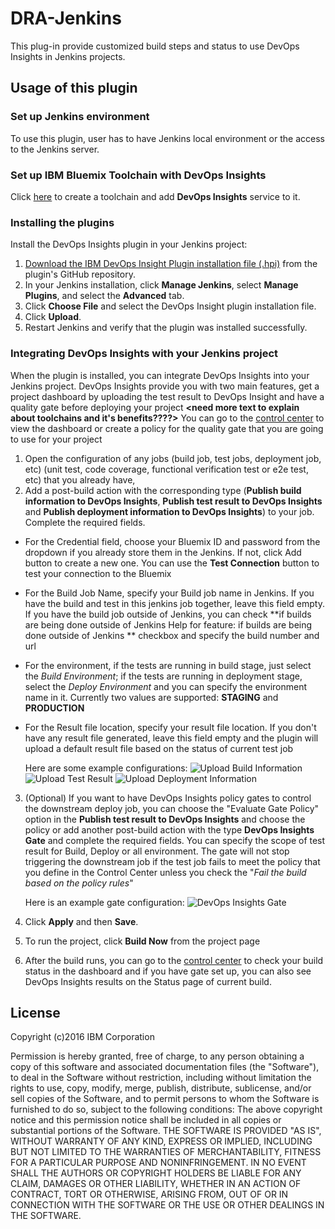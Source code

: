 # DRA-Jenkins

This plug-in provide customized build steps and status to use DevOps Insights in Jenkins projects.

## Usage of this plugin

### Set up Jenkins environment

To use this plugin, user has to have Jenkins local environment or the access to the Jenkins server.

### Set up IBM Bluemix Toolchain with DevOps Insights

Click [here](https://console.stage1.ng.bluemix.net/devops/create) to create a toolchain and add **DevOps Insights** service to it.

### Installing the plugins

  Install the DevOps Insights plugin in your Jenkins project:

  1. [Download the IBM DevOps Insight Plugin installation file (.hpi)](https://github.ibm.com/oneibmcloud/Jenkins-IBM-Bluemix-Toolchains/blob/release/target/dra.hpi) from the plugin's GitHub repository.
  2. In your Jenkins installation, click **Manage Jenkins**, select **Manage Plugins**, and select the **Advanced** tab.
  3. Click **Choose File** and select the DevOps Insight plugin installation file.
  4. Click **Upload**.
  5. Restart Jenkins and verify that the plugin was installed successfully.

### Integrating DevOps Insights with your Jenkins project

When the plugin is installed, you can integrate DevOps Insights into your Jenkins project. DevOps Insights provide you with two main features, get a project dashboard by uploading the test result to DevOps Insight and have a quality gate before deploying your project **<need more text to explain about toolchains and it's benefits????>**
You can go to the [control center](https://control-center.ng.bluemix.net/) to view the dashboard or create a policy for the quality gate that you are going to use for your project

1. Open the configuration of any jobs (build job, test jobs, deployment job, etc)
 (unit test, code coverage, functional verification test or e2e test, etc) that you already have, 
2. Add a post-build action with the corresponding type (**Publish build information to DevOps Insights**, **Publish test result to DevOps Insights** and **Publish deployment information to DevOps Insights**)  to your job. Complete the required fields. 
 - For the Credential field, choose your Bluemix ID and password from the dropdown if you already store them in the Jenkins. If not, click Add button to create a new one. You can use the **Test Connection** button to test your connection to the Bluemix
 - For the Build Job Name, specify your Build job name in Jenkins. If you have the build and test in this jenkins job together, leave this field empty. If you have the build job outside of Jenkins, you can check **if builds are being done outside of Jenkins	Help for feature: if builds are being done outside of Jenkins
** checkbox and specify the build number and url
 - For the environment, if the tests are running in build stage, just select the *Build Environment*; if the tests are running in deployment stage, select the *Deploy Environment* and you can specify the environment name in it. Currently two values are supported: **STAGING** and **PRODUCTION**
 - For the Result file location, specify your result file location. If you don't have any result file generated, leave this field empty and the plugin will upload a default result file based on the status of current test job
 
     Here are some example configurations:
     ![Upload Build Information](https://github.ibm.com/oneibmcloud/Jenkins-IBM-Bluemix-Toolchains/blob/master/screenshots/Upload-Build-Info.png "Publish Build Information to DRA")
     ![Upload Test Result](https://github.ibm.com/oneibmcloud/Jenkins-IBM-Bluemix-Toolchains/blob/master/screenshots/Upload-Test-Result.png "Publish Test Result to DRA")
     ![Upload Deployment Information](https://github.ibm.com/oneibmcloud/Jenkins-IBM-Bluemix-Toolchains/blob/master/screenshots/Upload-Deployment-Info.png "Publish Deployment Information to DRA")

3. (Optional) If you want to have DevOps Insights policy gates to control the downstream deploy job, you can choose the "Evaluate Gate Policy" option in the **Publish test result to DevOps Insights** and choose the policy or add another post-build action with the type **DevOps Insights Gate** and complete the required fields. You can specify the scope of test result for Build, Deploy or all environment. The gate will not stop triggering the downstream job if the test job fails to meet the policy that you define in the Control Center unless you check the "*Fail the build based on the policy rules*"
    
    Here is an example gate configuration:
    ![DevOps Insights Gate](https://github.ibm.com/oneibmcloud/Jenkins-IBM-Bluemix-Toolchains/blob/master/screenshots/DRA-Gate.png "DevOps Insights Gate")

4. Click **Apply** and then **Save**.
5. To run the project, click **Build Now** from the project page
6. After the build runs, you can go to the [control center](https://control-center.ng.bluemix.net/) to check your build status in the dashboard and  if you have gate set up, you can also see DevOps Insights results on the Status page of current build.

## License

Copyright (c)2016 IBM Corporation

Permission is hereby granted, free of charge, to any person obtaining a copy of this software and associated documentation files (the "Software"), to deal in the Software without restriction, including without limitation the rights to use, copy, modify, merge, publish, distribute, sublicense, and/or sell copies of the Software, and to permit persons to whom the Software is furnished to do so, subject to the following conditions:
The above copyright notice and this permission notice shall be included in all copies or substantial portions of the Software.
THE SOFTWARE IS PROVIDED "AS IS", WITHOUT WARRANTY OF ANY KIND, EXPRESS OR IMPLIED, INCLUDING BUT NOT LIMITED TO THE WARRANTIES OF MERCHANTABILITY, FITNESS FOR A PARTICULAR PURPOSE AND NONINFRINGEMENT. IN NO EVENT SHALL THE AUTHORS OR COPYRIGHT HOLDERS BE LIABLE FOR ANY CLAIM, DAMAGES OR OTHER LIABILITY, WHETHER IN AN ACTION OF CONTRACT, TORT OR OTHERWISE, ARISING FROM, OUT OF OR IN CONNECTION WITH THE SOFTWARE OR THE USE OR OTHER DEALINGS IN THE SOFTWARE.
